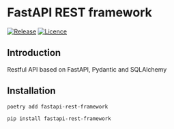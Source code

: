 # FastAPI REST framework

[![Release](https://img.shields.io/github/release/Flaiers/fastapi-rest-framework.svg)](https://github.com/Flaiers/fastapi-rest-framework/releases/latest)
[![Licence](https://img.shields.io/github/license/Flaiers/fastapi-rest-framework)](https://github.com/Flaiers/fastapi-rest-framework/blob/main/LICENSE)


## Introduction

Restful API based on FastAPI, Pydantic and SQLAlchemy

## Installation

```shell
poetry add fastapi-rest-framework
```

```shell
pip install fastapi-rest-framework
```
